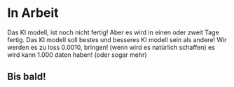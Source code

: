 <h1>In Arbeit</h1>
Das KI modell, ist noch nicht fertig!
Aber es wird in einen oder zweit Tage fertig.
Das KI modell soll bestes und besseres KI modell sein als andere!
Wir werden es zu loss 0.0010, bringen! (wenn wird es natürlich schaffen)
es wird kann 1.000 daten haben! (oder sogar mehr)
<h2>Bis bald!</h2>
